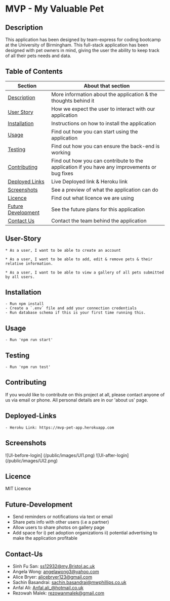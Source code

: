 # MVP - My Valuable Pet

## Description

This application has been designed by team-express for coding bootcamp at the University of Birmingham. This full-stack application has been designed with pet owners in mind, giving the user the ability to keep track of all their pets needs and data.


## Table of Contents

| Section| About that section |
|----------- | ----------- |
|[Description](#description)| More information about the application & the thoughts behind it |
|[User Story](#user-story)| How we expect the user to interact with our application|
|[Installation](#installation)| Instructions on how to install the application  |
[Usage](#usage)| Find out how you can start using the application |
[Testing](#testing) | Find out how you can ensure the back-end is working |
[Contributing](#contributing)| Find out how you can contribute to the application if you have any improvements or bug fixes|
[Deployed Links](#deployed-links )| Live Deployed link & Heroku link |
[Screenshots](#screenshots)| See a preview of what the application can do |
[Licence](#licence)| Find out what licence we are using |
[Future Development](#future-development)| See the future plans for this application |
[Contact Us](#contact-us)| Contact the team behind the application |

## User-Story
```
* As a user, I want to be able to create an account

* As a user, I want to be able to add, edit & remove pets & their relative information.

* As a user, I want to be able to view a gallery of all pets submitted by all users.

```

## Installation
```
- Run npm install
- Create a `.env` file and add your connection credentials
- Run database schema if this is your first time running this.
```

## Usage
```
- Run 'npm run start'
```

## Testing
```
- Run 'npm run test'
```

## Contributing
If you would like to contribute on this project at all, please contact anyone of us via email or phone. All personal details are in our 'about us' page. 

## Deployed-Links
```
- Heroku Link: https://mvp-pet-app.herokuapp.com
```

## Screenshots
![UI-before-login] (/public/images/UI1.png)
![UI-after-login] (/public/images/UI2.png)

## Licence
MIT Licence

## Future-Development

- Send reminders or notifications via text or email 
- Share pets info with other users (i.e a partner)  
- Allow users to share photos on gallery page
- Add space for
    i) pet adoption organizations
    ii) potential advertising to make the application profitable


## Contact-Us

- Sinh Fu San: ss12932@my.Bristol.ac.uk 
- Angela Wong: angelawong3@yahoo.com 
- Alice Bryer: alicebryer123@gmail.com
- Sachin Basandrai: sachin.basandrai@mwphillips.co.uk
- Anfal Ali: Anfal.ali_@hotmail.co.uk 
- Rezowah Malek: rezowanmalek@gmail.com 






